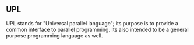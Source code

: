 ## UPL

UPL stands for "Universal parallel language"; its purpose is to provide a common interface to parallel programming. Its also intended to be a general purpose programming language as well.
